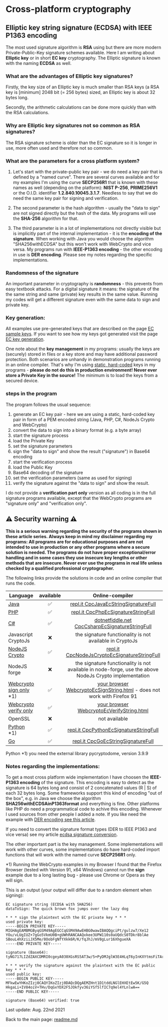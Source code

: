 # Cross-platform cryptography

## Elliptic key string signature (ECDSA) with IEEE P1363 encoding

The most used signature algorithm is **RSA** using but there are more modern Private-Public-Key signature schemes available. Here I am writing about **Elliptic key** or in short **EC key** cryptography. The Elliptic signature is known with the naming **ECDSA** as well.

### What are the advantages of Elliptic key signatures?

Firstly, the key size of an Elliptic key is much smaller than RSA keys (a RSA key is [minimum] 2048 bit (= 256 bytes) sized, an Elliptic key is about 32 bytes long.

Secondly, the arithmetic calculations can be done more quickly than with the RSA calculations.

### Why are Elliptic key signatures not so common as RSA signatures?

The RSA signature scheme is older than the EC signature so it is longer in use, more often used and therefore not so common.

### What are the parameters for a cross platform system?

1. Let's start with the private-public key pair - we do need a key pair that is defined by a "named curve". There are several curves available and for my examples I'm using the curve **SECP256R1** that is known with these names as well (depending on the platform): **NIST P-256**, **PRIME256V1** or the O.I.D. identifier **1.2.840.10045.3.1.7**. Needless to say that we do need the same key pair for signing and verification.
 
2. The second parameter is the hash algorithm - usually the "data to sign" are not signed directly but the hash of the data. My programs will use the **SHA-256** algorithm for that.
 
3. The third parameter is in a lot of implementations not directly visible but is implicitly part of the internal implementation - it is the **encoding of the signature**. When working with Java you would choose the algorithm "SHA256withECDSA" but this won't work with WebCrypto and vice versa. My programs run with **IEEE-P1363 encoding** - the other encoding in use is **DER encoding**. Please see my notes regarding the specific implementations.

### Randomness of the signature

An important parameter in cryptography is **randomness** - this prevents from easy textbook attacks. For a digital signature it means: the signature of the the same string and same (private) key results in the same value. Running my codes will get a different signature even with the same data to sign and private key.

### Key generation: 

All examples use pre-generated keys that are described on the page [EC sample keys](ec_sample_keypair.md). If you want to see how my keys got generated visit the page [EC key generation](ec_key_generation.md). 

One note about the **key management** in my programs: usually the keys are (securely) stored in files or a key store and may have additional password protection. Both scenarios are unhandy in demonstration programs running in an online compiler. That's why I'm using <u>static, hard-coded</u> keys in my programs - **please do not do this in production environment! Never ever store a Private Key in the source!** The minimum is to load the keys from a secured device.

### steps in the program

The program follows the usual sequence:
1. generate an EC key pair - here we are using a static, hard-coded key pair in form of a PEM encoded string (Java, PHP, C#, NodeJs Crypto and WebCrypto)
2. convert the data to sign into a binary format (e.g. a byte array)
3. start the signature process
4. load the Private Key
5. set the signature parameters
6. sign the "data to sign" and show the result ("signature") in Base64 encoding
7. start the verification process
8. load the Public Key
9. Base64 decoding of the signature
10. set the verification parameters (same as used for signing)
11. verify the signature against the "data to sign" and show the result.

I do not provide a **verification part only** version as all coding is in the full signature programs available, except that the WebCrypto programs are "signature only" and "verification only".

## :warning: Security warning :warning:

**This is a serious warning regarding the security of the programs shown in these article series.  Always keep in mind my disclaimer regarding my programs: All programs are for educational purposes and are not intended to use in production or any other programs where a  secure solution is needed. The programs do not have proper exceptional/error handling and in some cases they use insecure key lengths or other methods that are insecure. Never ever use the programs in real life unless checked by a qualified professional cryptographer.**

The following links provide the solutions in code and an online compiler that runs the code.

| Language | available | Online-compiler
| ------ | :---: | :----: |
| [Java](../EcSignatureP256Sha256String/EcSignatureStringFull.java) | :white_check_mark: | [repl.it CpcJavaEcStringSignatureFull](https://repl.it/@javacrypto/CpcJavaEcSignatureP256StringFull#Main.java/)
| [PHP](../EcSignatureP256Sha256String/EcSignatureStringFull.php) | :white_check_mark: | [repl.it CpcPhpEcSignatureStringFull](https://repl.it/@javacrypto/CpcPhpEcSignatureP256StringFull#main.php/)
| [C#](../EcSignatureP256Sha256String/EcSignatureStringFull.cs) | :white_check_mark: | [dotnetfiddle.net  CpcCsharpEcSignatureStringFull](https://dotnetfiddle.net/espTT1/)
| Javascript CryptoJs | :x: | the signature functionality is not available in CryptoJs
| [NodeJS Crypto](../EcSignatureP256Sha256String/EcSignatureStringFullNodeJsCrypto.js) | :white_check_mark: | [repl.it CpcNodeJsCryptoEcSignatureStringFull](https://repl.it/@javacrypto/CpcNodeJsCryptoEcSignatureP256StringFull#index.js/)
| NodeJS forge | :x: | the signature functionality is not available in node-forge, use the above NodeJs Crypto implementation
| [Webcrypto sign only](../EcSignatureP256Sha256String/ecsignaturestringsign.html) *1) | :white_check_mark: | [your browser WebcryptoEcSignString.html](https://java-crypto.github.io/cross_platform_crypto/EcSignatureP256Sha256String/ecsignaturestringsign.html) - does not work with Firefox 91
| [Webcrypto verify only](../EcSignatureP256Sha256String/ecsignaturestringverification.html) | :white_check_mark: | [your browser WebcryptoEcVerifyString.html](https://java-crypto.github.io/cross_platform_crypto/EcSignatureP256Sha256String/ecsignaturestringverification.html)
| OpenSSL | :x: | not available
| [Python](../EcSignatureP256Sha256String/EcSignatureStringFull.py) *1) | :white_check_mark: | [repl.it CpcPythonEcSignatureStringFull](https://repl.it/@javacrypto/CpcPythonEcSignatureP256StringFull#main.py/)
| [Go](../EcSignatureP256Sha256String/EcSignatureStringFull.go) | :white_check_mark: | [repl.it CpcGoEcStringSignatureFull](https://repl.it/@javacrypto/CpcGoEcSignatureP256StringFull#main.go/)

Python *1) you need the external library pycryptodome, version 3.9.9

### Notes regarding the implementations: 

To get a most cross platform wide implementation I have choosen the **IEEE-P1363 encoding** of the signature. This encoding is easy to detect as the signature is 64 bytes long and consist of 2 concatenated values (R | S) of each 32 bytes long. Some frameworks support this kind of encoding "out of the box", e.g. in Java we choose the algorithm **SHA256withECDSAinP1363format** and everything is fine. Other platforms like PHP do need a programmatical code to achive this encoding. Whenever I used sources from other people I added a note. If you like need the example with [DER encoding see this  article](ecdsa_signature_der_string.md).

If you need to convert the signature format types (DER to IEEE P1363 and vice versa) see my article [ecdsa signature conversion](ecdsa_signature_conversion.md).

The other important part is the key management. Some implementations will work with other curves, some implementations do have hard-coded import functions that will work with the named curve **SECP256R1** only.

*1) Running the WebCrypto examples in my Browser I found that the Firefox Browser (tested with Version 91, x64 Windows) cannot run the **sign** example due to a long lasting bug - please use Chrome or Opera as they will sign.

This is an output (your output will differ due to a random element when signing):

```plaintext
EC signature string (ECDSA with SHA256)
dataToSign: The quick brown fox jumps over the lazy dog

* * * sign the plaintext with the EC private key * * *
used private key:
-----BEGIN PRIVATE KEY-----
MIGHAgEAMBMGByqGSM49AgEGCCqGSM49AwEHBG0wawIBAQQgciPt/gulzw7/Xe12
YOu/vLUgIUZ+7gGo5VkmU0B+gUWhRANCAAQxkee3UPW110s0aUQdcS0TDkr8blAe
SBouL4hXziiJX5Me/8OobFgNfYXkk6R/K/fqJhJ/mV8gLur16XhgueXA
-----END PRIVATE KEY-----

signature (Base64): tyNG717LIZdZAXCDMRI0cgeyA030XGsRS5AT3w/5+PyDMJglW3E4HLqT6yInKXYtmsFiTArWEiX671u0dQ5tTg==

* * * verify the signature against the plaintext with the EC public key * * *
used public key:
-----BEGIN PUBLIC KEY-----
MFkwEwYHKoZIzj0CAQYIKoZIzj0DAQcDQgAEMZHnt1D1tddLNGlEHXEtEw5K/G5Q
HkgaLi+IV84oiV+THv/DqGxYDX2F5JOkfyv36iYSf5lfIC7q9el4YLnlwA==
-----END PUBLIC KEY-----

signature (Base64) verified: true

```

Last update: Aug. 22nd 2021

Back to the main page: [readme.md](../readme.md)